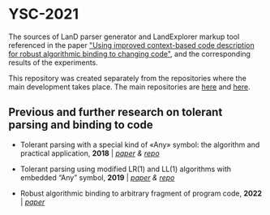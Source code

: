 # YSC-2021  
The sources of LanD parser generator and LandExplorer markup tool referenced in the paper ["Using improved context-based code description for robust algorithmic binding to changing code"](https://www.sciencedirect.com/science/article/pii/S1877050921020652), and the corresponding results of the experiments.

This repository was created separately from the repositories where the main development takes place. The main repositories are [here](https://github.com/alexeyvale/LanD) and [here](https://github.com/alexeyvale/land-explorer).
  
## Previous and further research on tolerant parsing and binding to code
* Tolerant parsing with a special kind of «Any» symbol: the algorithm and practical application, **2018** |
_[paper](https://www.ispras.ru/proceedings/docs/2018/30/4/isp_30_2018_4_7.pdf) & [repo](https://github.com/alexeyvale/SYRCoSE-2018)_

* Tolerant parsing using modified LR(1) and LL(1) algorithms with embedded “Any” symbol, **2019** |
_[paper](https://www.ispras.ru/proceedings/docs/2019/31/3/isp_31_2019_3_7.pdf) & [repo](https://github.com/alexeyvale/SYRCoSE-2019)_

* Robust algorithmic binding to arbitrary fragment of program code, **2022** | _[paper](https://psta.psiras.ru/read/psta2022_1_35-62.pdf)_
